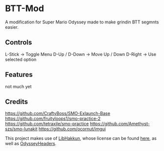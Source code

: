 # BTT-Mod

A modification for Super Mario Odyssey made to make grindin BTT segmnts easier.

## Controls
L-Stick -> Toggle Menu
D-Up / D-Down -> Move Up / Down
D-Right -> Use selected option


## Features
not much yet

## Credits
https://github.com/CraftyBoss/SMO-Exlaunch-Base
https://github.com/fruityloops1/smo-practice-2
https://github.com/tetraxile/smo-practice
https://github.com/Amethyst-szs/smo-lunakit
https://github.com/ocornut/imgui

This project makes use of [LibHakkun](https://github.com/fruityloops1/LibHakkun), whose license can be found [here](sys/LICENSE), as well as [OdysseyHeaders](https://github.com/MonsterDruide1/OdysseyHeaders).

